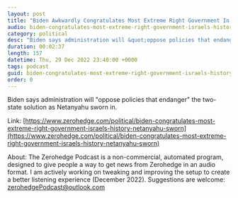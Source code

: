 ```yaml
---
layout: post
title: "Biden Awkwardly Congratulates Most Extreme Right Government In Israel's History"
audio: biden-congratulates-most-extreme-right-government-israels-history-netanyahu-sworn-1
category: political
desc: "Biden says administration will &quot;oppose policies that endanger&quot; the two-state solution as Netanyahu sworn in."
duration: 00:02:37
length: 157
datetime: Thu, 29 Dec 2022 23:40:00 +0000
tags: podcast
guid: biden-congratulates-most-extreme-right-government-israels-history-netanyahu-sworn-0
order: 0
---
```

Biden says administration will &quot;oppose policies that endanger&quot; the two-state solution as Netanyahu sworn in.

Link: [https://www.zerohedge.com/political/biden-congratulates-most-extreme-right-government-israels-history-netanyahu-sworn](https://www.zerohedge.com/political/biden-congratulates-most-extreme-right-government-israels-history-netanyahu-sworn)

About: The Zerohedge Podcast is a non-commercial, automated program, designed to give people a way to get news from Zerohedge in an audio format.  I am actively working on tweaking and improving the setup to create a better listening experience (December 2022).  Suggestions are welcome: [zerohedgePodcast@outlook.com](mailto:zerohedgePodcast@outlook.com)